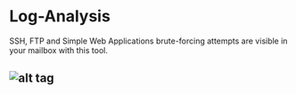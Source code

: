 # Log-Analysis
SSH, FTP and Simple Web Applications brute-forcing attempts are visible in your mailbox with this tool.

![alt tag](https://emreovunc.com/projects/SSH-Log-Analysis.jpeg)
-
